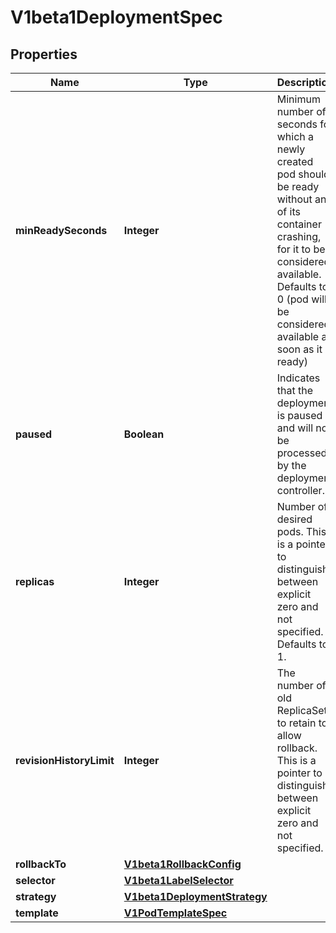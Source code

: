 
# V1beta1DeploymentSpec

## Properties
Name | Type | Description | Notes
------------ | ------------- | ------------- | -------------
**minReadySeconds** | **Integer** | Minimum number of seconds for which a newly created pod should be ready without any of its container crashing, for it to be considered available. Defaults to 0 (pod will be considered available as soon as it is ready) |  [optional]
**paused** | **Boolean** | Indicates that the deployment is paused and will not be processed by the deployment controller. |  [optional]
**replicas** | **Integer** | Number of desired pods. This is a pointer to distinguish between explicit zero and not specified. Defaults to 1. |  [optional]
**revisionHistoryLimit** | **Integer** | The number of old ReplicaSets to retain to allow rollback. This is a pointer to distinguish between explicit zero and not specified. |  [optional]
**rollbackTo** | [**V1beta1RollbackConfig**](V1beta1RollbackConfig.md) |  |  [optional]
**selector** | [**V1beta1LabelSelector**](V1beta1LabelSelector.md) |  |  [optional]
**strategy** | [**V1beta1DeploymentStrategy**](V1beta1DeploymentStrategy.md) |  |  [optional]
**template** | [**V1PodTemplateSpec**](V1PodTemplateSpec.md) |  | 



